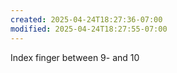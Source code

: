 ```yaml
---
created: 2025-04-24T18:27:36-07:00
modified: 2025-04-24T18:27:55-07:00
---
```


Index finger between 9- and 10
